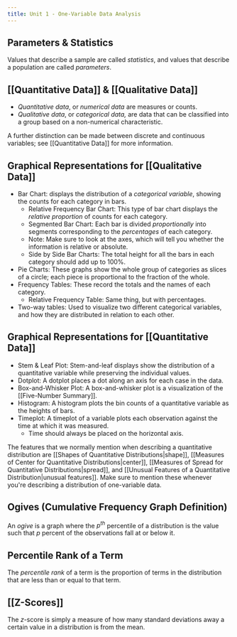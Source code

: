 ```yaml
---
title: Unit 1 - One-Variable Data Analysis
---
```

## Parameters & Statistics
Values that describe a sample are called *statistics*, and values that describe a population are called *parameters*.

## [[Quantitative Data]] & [[Qualitative Data]]
- *Quantitative data*, or *numerical data* are measures or counts.
- *Qualitative data*, or *categorical data,* are data that can be classified into a group based on a non-numerical characteristic.

A further distinction can be made between discrete and continuous variables; see [[Quantitative Data]] for more information.

## Graphical Representations for [[Qualitative Data]]
- Bar Chart: displays the distribution of a *categorical variable*, showing the counts for each category in bars.
	- Relative Frequency Bar Chart: This type of bar chart displays the *relative proportion* of counts for each category.
	- Segmented Bar Chart: Each bar is divided *proportionally* into segments corresponding to the *percentages* of each category.
	- Note: Make sure to look at the axes, which will tell you whether the information is relative or absolute.
	- Side by Side Bar Charts: The total height for all the bars in each category should add up to 100%.
- Pie Charts: These graphs show the whole group of categories as slices of a circle; each piece is proportional to the fraction of the whole.
- Frequency Tables: These record the totals and the names of each category.
	- Relative Frequency Table: Same thing, but with percentages.
- Two-way tables: Used to visualize two different categorical variables, and how they are distributed in relation to each other.

## Graphical Representations for [[Quantitative Data]]
- Stem & Leaf Plot: Stem-and-leaf displays show the distribution of a quantitative variable while preserving the individual values.
- Dotplot: A dotplot places a dot along an axis for each case in the data.
- Box-and-Whisker Plot: A box-and-whisker plot is a visualization of the [[Five-Number Summary]].
- Histogram: A histogram plots the bin counts of a quantitative variable as the heights of bars.
- Timeplot: A timeplot of a variable plots each observation against the time at which it was measured.
	- Time should always be placed on the horizontal axis.

The features that we normally mention when describing a quantitative distribution are [[Shapes of Quantitative Distributions|shape]], [[Measures of Center for Quantitative Distributions|center]], [[Measures of Spread for Quantitative Distributions|spread]], and [[Unusual Features of a Quantitative Distribution|unusual features]]. Make sure to mention these whenever you're describing a distribution of one-variable data.

## Ogives (Cumulative Frequency Graph Definition)
An *ogive* is a graph where the $p^{th}$ percentile of a distribution is the value such that $p$ percent of the observations fall at or below it.

## Percentile Rank of a Term
The *percentile rank* of a term is the proportion of terms in the distribution that are less than or equal to that term.

## [[Z-Scores]]
The $z$-score is simply a measure of how many standard deviations away a certain value in a distribution is from the mean.